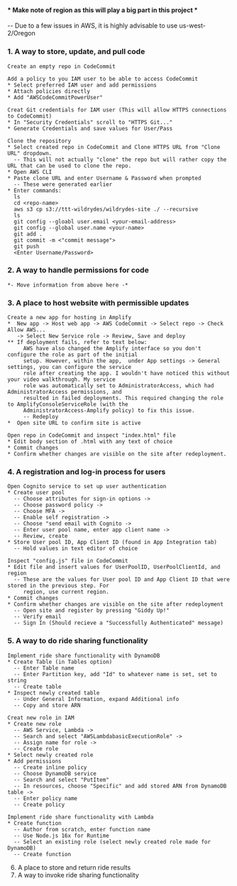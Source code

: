 #### * Make note of region as this will play a big part in this project *
  -- Due to a few issues in AWS, it is highly advisable to use us-west-2/Oregon

### 1. A way to store, update, and pull code
    Create an empty repo in CodeCommit
    
    Add a policy to you IAM user to be able to access CodeCommit
    * Select preferred IAM user and add permissions
    * Attach policies directly
    * Add "AWSCodeCommitPowerUser"
    
    Creat Git credentials for IAM user (This will allow HTTPS connections to CodeCommit)
    * In "Security Credentials" scroll to "HTTPS Git..."
    * Generate Credentials and save values for User/Pass
    
    Clone the repository
    * Select created repo in CodeCommit and Clone HTTPS URL from "Clone URL" dropdown.
      -- This will not actually "clone" the repo but will rather copy the URL that can be used to clone the repo.
    * Open AWS CLI
    * Paste clone URL and enter Username & Password when prompted
      -- These were generated earlier
    * Enter commands:
      ls
      cd <repo-name>
      aws s3 cp s3://ttt-wildrydes/wildrydes-site ./ --recursive
      ls
      git config --gloabl user.email <your-email-address>
      git config --global user.name <your-name>
      git add .
      git commit -m <"commit message">
      git push
      <Enter Username/Password>
      

      
      
    
### 2. A way to handle permissions for code  
    *- Move information from above here -*
    
### 3. A place to host website with permissible updates
    Create a new app for hosting in Amplify
    *  New app -> Host web app -> AWS CodeCommit -> Select repo -> Check Allow AWS...
       -> Select New Service role -> Review, Save and deploy
    ** If deployment fails, refer to text below:
         AWS have also changed the Amplify interface so you don't configure the role as part of the initial 
         setup. However, within the app,  under App settings -> General settings, you can configure the service 
         role after creating the app. I wouldn't have noticed this without your video walkthrough. My service 
         role was automatically set to AdministratorAccess, which had AdministratorAccess permissions, and 
         resulted in failed deployments. This required changing the role to AmplifyConsoleServiceRole (with the 
         AdministratorAccess-Amplify policy) to fix this issue.
         -- Redeploy
    *  Open site URL to confirm site is active

    Open repo in CodeCommit and inspect "index.html" file
    * Edit body section of .html with any text of choice
    * Commit changes
    * Confirm whether changes are visible on the site after redeployment.
        
### 4. A registration and log-in process for users
    Open Cognito service to set up user authentication
    * Create user pool
      -- Choose attributes for sign-in options ->
      -- Choose password policy ->
      -- Choose MFA ->
      -- Enable self registration ->
      -- Choose "send email with Cognito ->
      -- Enter user pool name, enter app client name ->
      -- Review, create
    * Store User pool ID, App Client ID (found in App Integration tab)
      -- Hold values in text editor of choice

    Inspect "config.js" file in CodeCommit
    * Edit file and insert values for UserPoolID, UserPoolClientId, and region
      -- These are the values for User pool ID and App Client ID that were stored in the previous step. For 
         region, use current region.
    * Commit changes
    * Confirm whether changes are visible on the site after redeployment
      -- Open site and register by pressing "Giddy Up!"
      -- Verify email
      -- Sign In (Should recieve a "Successfully Authenticated" message)
    
### 5. A way to do ride sharing functionality
    Implement ride share functionality with DynamoDB
    * Create Table (in Tables option)
      -- Enter Table name
      -- Enter Partition key, add "Id" to whatever name is set, set to string
      -- Create table
    * Inspect newly created table
      -- Under General Information, expand Additional info
      -- Copy and store ARN

    Creat new role in IAM
    * Create new role
      -- AWS Service, Lambda ->
      -- Search and select "AWSLambdabasicExecutionRole" ->
      -- Assign name for role ->
      -- Create role
    * Select newly created role
    * Add permissions
      -- Create inline policy
      -- Choose DynamoDB service
      -- Search and select "PutItem"
      -- In resources, choose "Specific" and add stored ARN from DynamoDB table ->
      -- Enter policy name
      -- Create policy

    Implement ride share functionality with Lambda
    * Create function
      -- Author from scratch, enter function name
      -- Use Node.js 16x for Runtime
      -- Select an existing role (select newly created role made for DynamoDB)
      -- Create function
      
      
      
    
    
6. A place to store and return ride results
7. A way to invoke ride sharing functionality

